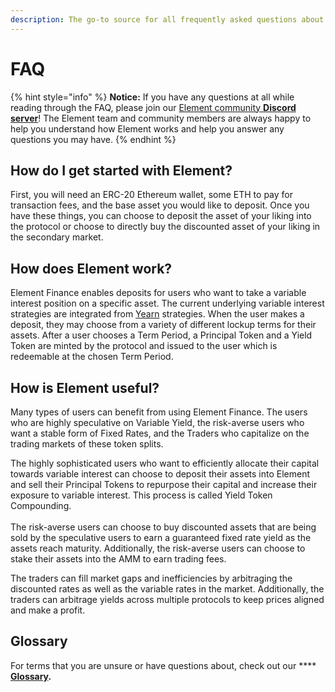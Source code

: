 ```yaml
---
description: The go-to source for all frequently asked questions about Element Finance!
---
```


# FAQ

{% hint style="info" %}
**Notice:** If you have any questions at all while reading through the FAQ, please join our [Element community **Discord server**](https://element.fi/discord)! The Element team and community members are always happy to help you understand how Element works and help you answer any questions you may have.
{% endhint %}

## How do I get started with Element?

First, you will need an ERC-20 Ethereum wallet, some ETH to pay for transaction fees, and the base asset you would like to deposit. Once you have these things, you can choose to deposit the asset of your liking into the protocol or choose to directly buy the discounted asset of your liking in the secondary market.

## How does Element work?

Element Finance enables deposits for users who want to take a variable interest position on a specific asset. The current underlying variable interest strategies are integrated from [Yearn](https://yearn.finance/) strategies. When the user makes a deposit, they may choose from a variety of different lockup terms for their assets. After a user chooses a Term Period, a Principal Token and a Yield Token are minted by the protocol and issued to the user which is redeemable at the chosen Term Period.

## How is Element useful?

Many types of users can benefit from using Element Finance. The users who are highly speculative on Variable Yield, the risk-averse users who want a stable form of Fixed Rates, and the Traders who capitalize on the trading markets of these token splits.

The highly sophisticated users who want to efficiently allocate their capital towards variable interest can choose to deposit their assets into Element and sell their Principal Tokens to repurpose their capital and increase their exposure to variable interest. This process is called Yield Token Compounding.\
\
The risk-averse users can choose to buy discounted assets that are being sold by the speculative users to earn a guaranteed fixed rate yield as the assets reach maturity. Additionally, the risk-averse users can choose to stake their assets into the AMM to earn trading fees.

The traders can fill market gaps and inefficiencies by arbitraging the discounted rates as well as the variable rates in the market. Additionally, the traders can arbitrage yields across multiple protocols to keep prices aligned and make a profit.

## Glossary

For terms that you are unsure or have questions about, check out our **** [**Glossary**](https://app.gitbook.com/@docs-element-finance/s/element-developer-docs/documents/glossary)**.**

